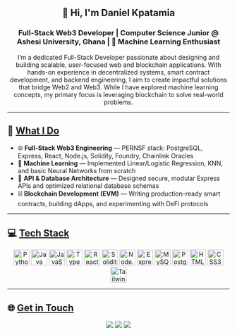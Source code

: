 <h2 align="center">👋 Hi, I'm <strong>Daniel Kpatamia</strong></h2>
<h3 align="center">Full-Stack Web3 Developer | Computer Science Junior @ Ashesi University, Ghana | 🧠 Machine Learning Enthusiast</h3>

<p align="center">
  I’m a dedicated Full-Stack Developer passionate about designing and building scalable, user-focused web and blockchain applications.  
  With hands-on experience in decentralized systems, smart contract development, and backend engineering, I aim to create impactful solutions that bridge Web2 and Web3.  
  While I have explored machine learning concepts, my primary focus is leveraging blockchain to solve real-world problems.
</p>

---

## 🧠 <ins>What I Do</ins>

<ul>
  <li>🌐 <strong>Full-Stack Web3 Engineering</strong> — PERNSF stack: PostgreSQL, Express, React, Node.js, Solidity, Foundry, Chainlink Oracles</li>
  <li>🤖 <strong>Machine Learning</strong> — Implemented Linear/Logistic Regression, KNN, and basic Neural Networks from scratch</li>
  <li>🔐 <strong>API & Database Architecture</strong> — Designed secure, modular Express APIs and optimized relational database schemas</li>
  <li>⛓️ <strong>Blockchain Development (EVM)</strong> — Writing production-ready smart contracts, building dApps, and experimenting with DeFi protocols</li>
</ul>

---

## 💻 <ins>Tech Stack</ins>

<div align="center">
  <img src="https://cdn.jsdelivr.net/gh/devicons/devicon/icons/python/python-original.svg" width="36" alt="Python" />
  <img src="https://cdn.jsdelivr.net/gh/devicons/devicon/icons/java/java-original.svg" width="36" alt="Java" />
  <img src="https://cdn.jsdelivr.net/gh/devicons/devicon/icons/javascript/javascript-original.svg" width="36" alt="JavaScript" />
  <img src="https://cdn.jsdelivr.net/gh/devicons/devicon/icons/typescript/typescript-original.svg" width="36" alt="TypeScript" />
  <img src="https://cdn.jsdelivr.net/gh/devicons/devicon/icons/react/react-original.svg" width="36" alt="React" />
  <img src="https://cdn.jsdelivr.net/gh/devicons/devicon/icons/solidity/solidity-original.svg" width="36" alt="Solidity" />
  <img src="https://cdn.jsdelivr.net/gh/devicons/devicon/icons/nodejs/nodejs-original.svg" width="36" alt="Node.js" />
  <img src="https://cdn.jsdelivr.net/gh/devicons/devicon/icons/express/express-original.svg" width="36" alt="Express" />
  <img src="https://cdn.jsdelivr.net/gh/devicons/devicon/icons/mysql/mysql-original.svg" width="36" alt="MySQL" />
  <img src="https://cdn.jsdelivr.net/gh/devicons/devicon/icons/postgresql/postgresql-original.svg" width="36" alt="PostgreSQL" />
  <img src="https://cdn.jsdelivr.net/gh/devicons/devicon/icons/html5/html5-original.svg" width="36" alt="HTML5" />
  <img src="https://cdn.jsdelivr.net/gh/devicons/devicon/icons/css3/css3-original.svg" width="36" alt="CSS3" />
  <img src="https://cdn.jsdelivr.net/gh/simple-icons/simple-icons/icons/tailwindcss.svg" width="36" alt="Tailwind CSS" />
</div>

---

## 🌐 <ins>Get in Touch</ins>

<div align="center">
  <a href="mailto:daniel.kpatamia15@gmail.com"><img src="https://img.shields.io/badge/Gmail-D14836?style=for-the-badge&logo=gmail&logoColor=white" /></a>
  <a href="https://www.linkedin.com/in/daniel-kpatamia-a45558246"><img src="https://img.shields.io/badge/LinkedIn-0077B5?style=for-the-badge&logo=linkedin&logoColor=white" /></a>
  <a href="https://www.credly.com/users/daniel-kpatamia"><img src="https://img.shields.io/badge/Credly-1E5D88?style=for-the-badge&logo=credly&logoColor=white" /></a>
</div>
